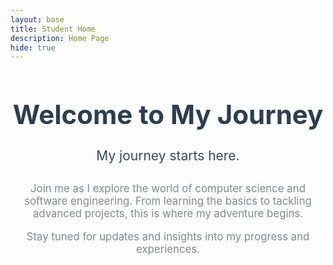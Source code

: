 ```yaml
---
layout: base
title: Student Home 
description: Home Page
hide: true
---
```


<div style="text-align: center; margin-top: 50px;">
  <h1 style="font-size: 3em; color: #2c3e50;">Welcome to My Journey</h1>
  <p style="font-size: 1.5em; color: #34495e;">My journey starts here.</p>
  <div style="margin-top: 30px;">
  </div>
  <div style="margin-top: 30px; font-size: 1.2em; color: #7f8c8d;">
    <p>Join me as I explore the world of computer science and software engineering. From learning the basics to tackling advanced projects, this is where my adventure begins.</p>
    <p>Stay tuned for updates and insights into my progress and experiences.</p>
  </div>
</div>